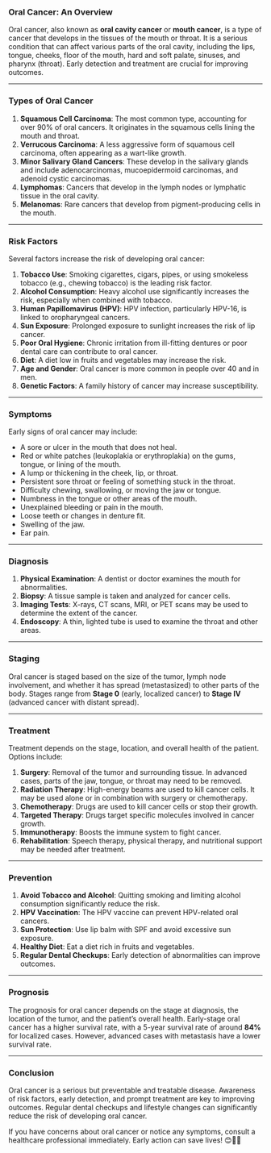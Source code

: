 ### **Oral Cancer: An Overview**
Oral cancer, also known as **oral cavity cancer** or **mouth cancer**, is a type of cancer that develops in the tissues of the mouth or throat. It is a serious condition that can affect various parts of the oral cavity, including the lips, tongue, cheeks, floor of the mouth, hard and soft palate, sinuses, and pharynx (throat). Early detection and treatment are crucial for improving outcomes.

---

### **Types of Oral Cancer**
1. **Squamous Cell Carcinoma**: The most common type, accounting for over 90% of oral cancers. It originates in the squamous cells lining the mouth and throat.  
2. **Verrucous Carcinoma**: A less aggressive form of squamous cell carcinoma, often appearing as a wart-like growth.  
3. **Minor Salivary Gland Cancers**: These develop in the salivary glands and include adenocarcinomas, mucoepidermoid carcinomas, and adenoid cystic carcinomas.  
4. **Lymphomas**: Cancers that develop in the lymph nodes or lymphatic tissue in the oral cavity.  
5. **Melanomas**: Rare cancers that develop from pigment-producing cells in the mouth.

---

### **Risk Factors**
Several factors increase the risk of developing oral cancer:
1. **Tobacco Use**: Smoking cigarettes, cigars, pipes, or using smokeless tobacco (e.g., chewing tobacco) is the leading risk factor.  
2. **Alcohol Consumption**: Heavy alcohol use significantly increases the risk, especially when combined with tobacco.  
3. **Human Papillomavirus (HPV)**: HPV infection, particularly HPV-16, is linked to oropharyngeal cancers.  
4. **Sun Exposure**: Prolonged exposure to sunlight increases the risk of lip cancer.  
5. **Poor Oral Hygiene**: Chronic irritation from ill-fitting dentures or poor dental care can contribute to oral cancer.  
6. **Diet**: A diet low in fruits and vegetables may increase the risk.  
7. **Age and Gender**: Oral cancer is more common in people over 40 and in men.  
8. **Genetic Factors**: A family history of cancer may increase susceptibility.

---

### **Symptoms**
Early signs of oral cancer may include:
- A sore or ulcer in the mouth that does not heal.  
- Red or white patches (leukoplakia or erythroplakia) on the gums, tongue, or lining of the mouth.  
- A lump or thickening in the cheek, lip, or throat.  
- Persistent sore throat or feeling of something stuck in the throat.  
- Difficulty chewing, swallowing, or moving the jaw or tongue.  
- Numbness in the tongue or other areas of the mouth.  
- Unexplained bleeding or pain in the mouth.  
- Loose teeth or changes in denture fit.  
- Swelling of the jaw.  
- Ear pain.

---

### **Diagnosis**
1. **Physical Examination**: A dentist or doctor examines the mouth for abnormalities.  
2. **Biopsy**: A tissue sample is taken and analyzed for cancer cells.  
3. **Imaging Tests**: X-rays, CT scans, MRI, or PET scans may be used to determine the extent of the cancer.  
4. **Endoscopy**: A thin, lighted tube is used to examine the throat and other areas.

---

### **Staging**
Oral cancer is staged based on the size of the tumor, lymph node involvement, and whether it has spread (metastasized) to other parts of the body. Stages range from **Stage 0** (early, localized cancer) to **Stage IV** (advanced cancer with distant spread).

---

### **Treatment**
Treatment depends on the stage, location, and overall health of the patient. Options include:
1. **Surgery**: Removal of the tumor and surrounding tissue. In advanced cases, parts of the jaw, tongue, or throat may need to be removed.  
2. **Radiation Therapy**: High-energy beams are used to kill cancer cells. It may be used alone or in combination with surgery or chemotherapy.  
3. **Chemotherapy**: Drugs are used to kill cancer cells or stop their growth.  
4. **Targeted Therapy**: Drugs target specific molecules involved in cancer growth.  
5. **Immunotherapy**: Boosts the immune system to fight cancer.  
6. **Rehabilitation**: Speech therapy, physical therapy, and nutritional support may be needed after treatment.

---

### **Prevention**
1. **Avoid Tobacco and Alcohol**: Quitting smoking and limiting alcohol consumption significantly reduce the risk.  
2. **HPV Vaccination**: The HPV vaccine can prevent HPV-related oral cancers.  
3. **Sun Protection**: Use lip balm with SPF and avoid excessive sun exposure.  
4. **Healthy Diet**: Eat a diet rich in fruits and vegetables.  
5. **Regular Dental Checkups**: Early detection of abnormalities can improve outcomes.

---

### **Prognosis**
The prognosis for oral cancer depends on the stage at diagnosis, the location of the tumor, and the patient’s overall health. Early-stage oral cancer has a higher survival rate, with a 5-year survival rate of around **84%** for localized cases. However, advanced cases with metastasis have a lower survival rate.

---

### **Conclusion**
Oral cancer is a serious but preventable and treatable disease. Awareness of risk factors, early detection, and prompt treatment are key to improving outcomes. Regular dental checkups and lifestyle changes can significantly reduce the risk of developing oral cancer.

If you have concerns about oral cancer or notice any symptoms, consult a healthcare professional immediately. Early action can save lives! 😊🚀✨

